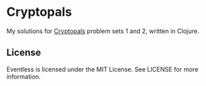 # Cryptopals

My solutions for [Cryptopals](http://cryptopals.com) problem sets 1 and 2, written in Clojure.

## License

Eventless is licensed under the MIT License. See LICENSE for more information.
